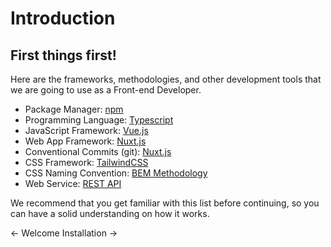 # Introduction

## First things first!

Here are the frameworks, methodologies, and other development tools that we are going to use as a Front-end Developer.

- Package Manager: [npm](https://www.npmjs.com/)
- Programming Language: [Typescript](https://www.typescriptlang.org/)
- JavaScript Framework: [Vue.js](https://vuejs.org/)
- Web App Framework: [Nuxt.js](https://nuxtjs.org/)
- Conventional Commits (git): [Nuxt.js](https://nuxtjs.org/)
- CSS Framework: [TailwindCSS](https://tailwindcss.com/)
- CSS Naming Convention: [BEM Methodology](https://css-tricks.com/bem-101/)
- Web Service: [REST API](https://medium.com/@mwaysolutions/10-best-practices-for-better-restful-api-cbe81b06f291)

We recommend that you get familiar with this list before continuing, so you can have a solid understanding on how it works.

<div class="flex justify-between mt-auto w-100">
  <nuxt-link to="/" class="text-teal-500 hover:text-teal-600">
    &#8592; Welcome
  </nuxt-link>
  <nuxt-link to="/installation" class="text-teal-500 hover:text-teal-600">
    Installation &#8594;
  </nuxt-link>
</div>
